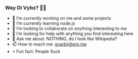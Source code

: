 ### Way Di Vybz? 👋👋

- 🔭 I’m currently working on me and some projects
- 🌱 I’m currently learning node.js
- 👯 I’m looking to collaborate on anything interesting to me
- 🤔 I’m looking for help with anything you find interesting here
- 💬 Ask me about: NOTHING, do I look like Wikipedia?
- 📫 How to reach me: gyarbij@pm.me
- ⚡ Fun fact: People Suck

<!--
**Gyarbij/Gyarbij** is a ✨ _special_ ✨ repository because its `README.md` (this file) appears on your GitHub profile.

Here are some ideas to get you started:

- 🔭 I’m currently working on me and some projects
- 🌱 I’m currently learning rust and python
- 👯 I’m looking to collaborate on ...
- 🤔 I’m looking for help with ...
- 💬 Ask me about ...
- 📫 How to reach me: ...
- 😄 Pronouns: ...
- ⚡ Fun fact: People Suck
-->

